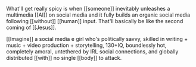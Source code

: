 What'll get really spicy is when [[someone]] inevitably unleashes a multimedia [[AI]] on social media and it fully builds an organic social media following [[without]] [[human]] input. That'll basically be like the second coming of [[Jesus]].

[[Imagine]] a social media e girl who's politically savvy, skilled in writing + music + video production + storytelling, 130+IQ, boundlessly hot, completely amoral, untethered by IRL social connections, and globally distributed [[with]] no single [[body]] to attack.

